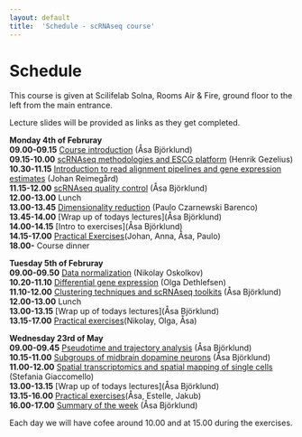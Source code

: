 ```yaml
---
layout: default
title:  'Schedule - scRNAseq course'
---
```


# Schedule

This course is given at Scilifelab Solna, Rooms Air & Fire, ground floor to the left from the main entrance. 

Lecture slides will be provided as links as they get completed. 

**Monday 4th of Februray**  
**09.00-09.15** [Course introduction](slides/) (Åsa Björklund)   
**09.15-10.00** [scRNAseq methodologies and ESCG platform](slides/) (Henrik Gezelius)   
**10.30-11.15** [Introduction to read alignment pipelines and gene expression estimates](slides/) (Johan Reimegård)   
**11.15-12.00** [scRNAseq quality control](slides/) (Åsa Björklund)   
**12.00-13.00** Lunch	  
**13.00-13.45** [Dimensionality reduction](slides/..) (Paulo Czarnewski Barenco)   
**13.45-14.00** [Wrap up of todays lectures](Åsa Björklund)   
**14.00-14.15** [Intro to exercises](Åsa Björklund)   
**14.15-17.00** [Practical Exercises](exercises)(Johan, Anna, Åsa, Paulo)   
**18.00-** Course dinner   

**Tuesday 5th of Februray**   
**09.00-09.50** [Data normalization](slides/) (Nikolay Oskolkov)   
**10.20-11.10** [Differential gene expression](slides/) (Olga Dethlefsen)   
**11.10-12.00** [Clustering techniques and scRNAseq toolkits](slides/) (Åsa Björklund)   
**12.00-13.00** Lunch    
**13.00-13.15** [Wrap up of todays lectures](Åsa Björklund)   
**13.15-17.00** [Practical exercises](exercises)(Nikolay, Olga, Åsa)   

**Wednesday 23rd of May**  
**09.00-09.45** [Pseudotime and trajectory analysis](slides/) (Åsa Björklund)   
**10.15-11.00** [Subgroups of midbrain dopamine neurons](slides/) (Åsa Björklund)   
**11.00-12.00** [Spatial transcriptomics and spatial mapping of single cells](slides/) (Stefania Giaccomello)   
**13.00-13.15** [Wrap up of todays lectures](Åsa Björklund)   	
**13.15-16.00** [Practical exercises](exercises)(Åsa, Estelle, Jakub)   	      
**16.00-17.00** [Summary of the week]() (Åsa Björklund)   

Each day we will have cofee around 10.00 and at 15.00 during the exercises. 


 
